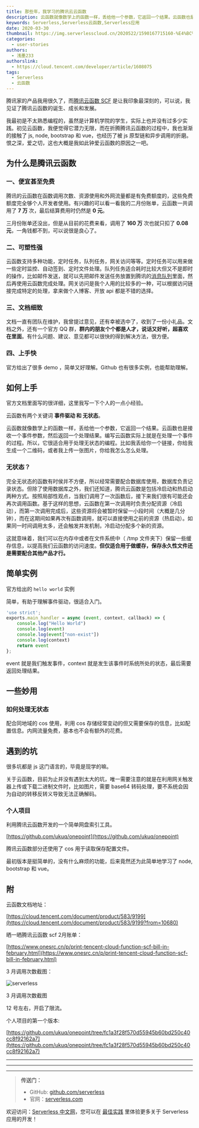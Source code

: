 ```yaml
---
title: 那些年，我学习的腾讯云云函数
description: 云函数就像数学上的函数一样，丢给他一个参数，它返回一个结果。云函数也是接收一个事件参数，然后返回一个处理结果。编写云函数实际上就是在处理一个事件的过程。所以，它很适合用于处理无状态的编程。比如我丢给你一个链接，你给我生成一个二维码，或者我上传一张图片，你给我怎么怎么处理。
keywords: Serverless,Serverless云函数,Serverless应用
date: 2020-03-30
thumbnail: https://img.serverlesscloud.cn/2020522/1590167715160-%E4%BC%81%E4%B8%9A%E5%BE%AE%E4%BF%A1%E6%88%AA%E5%9B%BE_15901677055783.png
categories:
  - user-stories
authors:
  - 浅墨233
authorslink:
  - https://cloud.tencent.com/developer/article/1608075
tags:
  - Serverless
  - 云函数
---
```


腾讯家的产品我用很久了，而[腾讯云函数 SCF](https://cloud.tencent.com/product/scf) 是让我印象最深刻的，可以说，我见证了腾讯云函数的诞生、成长和发展。

我最初是不太熟悉编程的，虽然是计算机学院的学生，实际上也并没有过多少实践。初见云函数，我便觉得它潜力无限，而在折腾腾讯云函数的过程中，我也渐渐的接触了 js, node, bootstrap 和 vue，也经历了被 js 原型链和异步调用的折磨。恨之深，爱之切，这也大概是我如此钟爱云函数的原因之一吧。

## 为什么是腾讯云函数

### 一、便宜甚至免费

腾讯的云函数在函数调用次数、资源使用和外网流量都是有免费额度的，这些免费额度完全够个人开发者使用。有兴趣的可以看一看我的二月份账单，云函数一共调用了 **7 万** 次，最后结算费用时仍然是 **0 元**。

三月份账单还没出，但是从目前的花费来看，调用了 **160 万** 次也就只扣了 **0.08 元**，一角钱都不到，可以说很是良心了。

### 二、可塑性强

云函数支持多种功能，定时任务，队列任务，网关访问等等。定时任务可以用来做一些定时监控、自动签到、定时文件处理。队列任务适合耗时比较大但又不是即时的操作，比如邮件发送，就可以先把邮件发送任务放置到腾讯的[消息队列](https://cloud.tencent.com/product/cmq?from=10680)里面，然后再使用云函数完成处理。网关访问是我个人用的比较多的一种，可以根据访问链接完成特定的处理，拿来做个人博客、开放 api 都是不错的选择。

### 三、文档细致

文档一直有团队在维护，我曾提过意见，还有幸被选中了，收到了一份小礼品。文档之外，还有一个官方 QQ 群，**群内的朋友个个都是人才，说话又好听，超喜欢在里面**。有什么问题、建议、意见都可以很快的得到解决方法，很方便。

### 四、上手快

官方给出了很多 demo ，简单又好理解。Github 也有很多实例，也能帮助理解。

## 如何上手

官方文档里面写的很详细，这里我写一下个人的一点小经验。

云函数有两个关键词 **事件驱动 和 无状态**。

云函数就像数学上的函数一样，丢给他一个参数，它返回一个结果。云函数也是接收一个事件参数，然后返回一个处理结果。编写云函数实际上就是在处理一个事件的过程。所以，它很适合用于处理无状态的编程。比如我丢给你一个链接，你给我生成一个二维码，或者我上传一张图片，你给我怎么怎么处理。

### 无状态？

完全无状态的函数有时侯并不方便，所以经常需要配合数据库使用，数据库负责记录状态。但除了使用数据库之外，我们还知道，腾讯云函数是包括冷启动和热启动两种方式。按照局部性观点，当我们调用了一次函数后，接下来我们很有可能还会再次调用函数。基于这样的思想，云函数在第一次调用时负责分配资源（冷启动），而第一次调用完成后，这些资源将会被暂时保留一小段时间（大概是几分钟），而在这期间如果再次有函数调用，就可以直接使用之前的资源（热启动）。如果同一时间调用太多，还会触发并发机制，冷启动分配多个新的资源。

这就意味着，我们可以在内存中或者在文件系统中（ /tmp 文件夹下）保留一些缓存信息，以提高我们云函数的访问速度。**但仅适合用于做缓存，保存永久性文件还是需要配合其他产品才行。**

## 简单实例

官方给出的 `hello world` 实例

简单，有助于理解事件驱动，很适合入门。

```javascript
'use strict';
exports.main_handler = async (event, context, callback) => {
    console.log("Hello World")
    console.log(event)
    console.log(event["non-exist"])
    console.log(context)
    return event
};
```

event 就是我们触发事件，context 就是发生该事件时系统所处的状态，最后需要返回处理结果。

## 一些妙用

### 如何处理无状态

配合同地域的 cos 使用，利用 cos 存储经常变动的但又需要保存的信息，比如配置信息。内网流量免费，基本也不会有额外的花费。

## **遇到的坑**

很多坑都是 js 这门语言的，毕竟是现学的嘛。

关于云函数，目前为止并没有遇到太大的坑，唯一需要注意的就是在利用网关触发器上传或下载二进制文件时，比如图片，需要 base64 转码处理，要不系统会因为自动的转移反转义导致无法正确解码。

### 个人项目

利用腾讯云函数开发的一个简单网盘索引工具。

[https://github.com/ukuq/onepoint](https://github.com/ukuq/onepoint)

腾讯云函数部分还使用了 cos 用于读取保存配置文件。

最初版本是挺简单的，没有什么麻烦的功能，后来竟然还为此简单地学习了 node, bootstrap 和 vue。

## 附

云函数文档地址：

[https://cloud.tencent.com/document/product/583/9199](https://cloud.tencent.com/document/product/583/9199?from=10680)

晒一晒腾讯云函数 scf 2月账单：

[https://www.onesrc.cn/p/print-tencent-cloud-function-scf-bill-in-february.html](https://www.onesrc.cn/p/print-tencent-cloud-function-scf-bill-in-february.html)

3 月调用次数截图：

![serverless]( https://img.serverlesscloud.cn/2020522/1590167715160-%E4%BC%81%E4%B8%9A%E5%BE%AE%E4%BF%A1%E6%88%AA%E5%9B%BE_15901677055783.png )

3 月调用次数截图

12 号左右，开启了限流。

个人项目的第一个版本:

[https://github.com/ukuq/onepoint/tree/fc1a3f28f570d55945b60bd250c40cc8f92162a7](https://github.com/ukuq/onepoint/tree/fc1a3f28f570d55945b60bd250c40cc8f92162a7)

---

---
<div id='scf-deploy-iframe-or-md'></div>

---

> **传送门：**
> - GitHub: [github.com/serverless](https://github.com/serverless/serverless/blob/master/README_CN.md)
> - 官网：[serverless.com](https://serverless.com/)

欢迎访问：[Serverless 中文网](https://serverlesscloud.cn/)，您可以在 [最佳实践](https://serverlesscloud.cn/best-practice) 里体验更多关于 Serverless 应用的开发！
